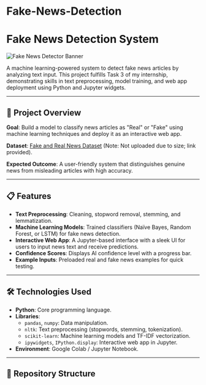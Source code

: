 # Fake-News-Detection
# Fake News Detection System

![Fake News Detector Banner](https://via.placeholder.com/900x200.png?text=Fake+News+Detector) <!-- Optional: Replace with a custom banner -->

A machine learning-powered system to detect fake news articles by analyzing text input. This project fulfills Task 3 of my internship, demonstrating skills in text preprocessing, model training, and web app deployment using Python and Jupyter widgets.

---

## 🚀 Project Overview

**Goal**: Build a model to classify news articles as "Real" or "Fake" using machine learning techniques and deploy it as an interactive web app.

**Dataset**: [Fake and Real News Dataset](https://www.kaggle.com/datasets/clmentbisaillon/fake-and-real-news-dataset) (Note: Not uploaded due to size; link provided).

**Expected Outcome**: A user-friendly system that distinguishes genuine news from misleading articles with high accuracy.

---

## 📋 Features

- **Text Preprocessing**: Cleaning, stopword removal, stemming, and lemmatization.
- **Machine Learning Models**: Trained classifiers (Naïve Bayes, Random Forest, or LSTM) for fake news detection.
- **Interactive Web App**: A Jupyter-based interface with a sleek UI for users to input news text and receive predictions.
- **Confidence Scores**: Displays AI confidence level with a progress bar.
- **Example Inputs**: Preloaded real and fake news examples for quick testing.

---

## 🛠️ Technologies Used

- **Python**: Core programming language.
- **Libraries**:
  - `pandas`, `numpy`: Data manipulation.
  - `nltk`: Text preprocessing (stopwords, stemming, tokenization).
  - `scikit-learn`: Machine learning models and TF-IDF vectorization.
  - `ipywidgets`, `IPython.display`: Interactive web app in Jupyter.
- **Environment**: Google Colab / Jupyter Notebook.

---

## 📂 Repository Structure
